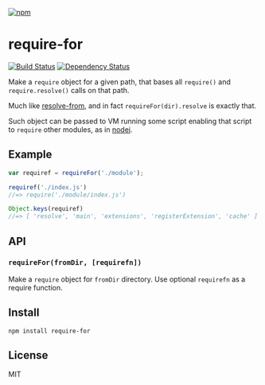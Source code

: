 [![npm](https://nodei.co/npm/require-for.png)](https://nodei.co/npm/require-for/)

# require-for

[![Build Status][travis-badge]][travis] [![Dependency Status][david-badge]][david]

Make a `require` object for a given path, that bases all `require()` and `require.resolve()` calls on that path.

Much like [resolve-from](http://npm.im/resolve-from), and in fact `requireFor(dir).resolve` is exactly that.

Such object can be passed to VM running some script enabling that script to `require` other modules, as in [nodei](http://npm.im/nodei).

[travis]: https://travis-ci.org/eush77/require-for
[travis-badge]: https://travis-ci.org/eush77/require-for.svg
[david]: https://david-dm.org/eush77/require-for
[david-badge]: https://david-dm.org/eush77/require-for.png

## Example

```js
var requiref = requireFor('./module');

requiref('./index.js')
//=> require('./module/index.js')

Object.keys(requiref)
//=> [ 'resolve', 'main', 'extensions', 'registerExtension', 'cache' ]
```

## API

### `requireFor(fromDir, [requirefn])`

Make a `require` object for `fromDir` directory. Use optional `requirefn` as a require function.

## Install

```
npm install require-for
```

## License

MIT
